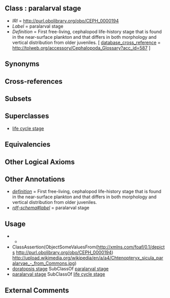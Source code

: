 
## Class : paralarval stage

 * *IRI* = http://purl.obolibrary.org/obo/CEPH_0000194
 * *Label* = paralarval stage
 * *Definition* = First free-living, cephalopod life-history stage that is found in the near-surface plankton and that differs in both morphology and vertical distribution from older juveniles. [ [database_cross_reference](../../ef/oboInOwl#hasDbXref.md) = http://tolweb.org/accessory/Cephalopoda_Glossary?acc_id=587 ]

## Synonyms


## Cross-references


## Subsets


## Superclasses

 * [life cycle stage](../../UBERON/05/UBERON_0000105.md)

## Equivalencies


## Other Logical Axioms


## Other Annotations

 * *[definition](../../IAO/15/IAO_0000115.md)* = First free-living, cephalopod life-history stage that is found in the near-surface plankton and that differs in both morphology and vertical distribution from older juveniles.
 * *[rdf-schema#label](../../el/rdf-schema#label.md)* = paralarval stage

## Usage

 * -
 * ClassAssertion(ObjectSomeValuesFrom(<http://xmlns.com/foaf/0.1/depicts> <http://purl.obolibrary.org/obo/CEPH_0000194>) <http://upload.wikimedia.org/wikipedia/en/a/a4/Chtenopteryx_sicula_paralarvae_-_from_Commons.jpg>)
 * [doratopsis stage](../../CEPH/91/CEPH_0000091.md) SubClassOf [paralarval stage](../../CEPH/94/CEPH_0000194.md)
 * [paralarval stage](../../CEPH/94/CEPH_0000194.md) SubClassOf [life cycle stage](../../UBERON/05/UBERON_0000105.md)

## External Comments

